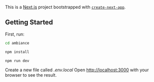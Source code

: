 This is a [Next.js](https://nextjs.org/) project bootstrapped with [`create-next-app`](https://github.com/vercel/next.js/tree/canary/packages/create-next-app).

## Getting Started

First, run:

```bash
cd ambiance
```
```bash
npm install
```
```bash
npm run dev
```
Create a new file called <i>.env.local</i>
Open [http://localhost:3000](http://localhost:3000) with your browser to see the result.


